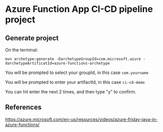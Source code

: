 # Azure Function App CI-CD pipeline project

## Generate project
On the terminal:
```
mvn archetype:generate -DarchetypeGroupId=com.microsoft.azure -darchetypeArtificatId=azure-functions-archetype
```

You will be prompted to select your groupId, in this case ```com.yourname```

You will be prompted to enter your artifactId, in this case ```ci-cd-demo```

You can hit enter the next 2 times, and then type "y" to confirm.

## References
https://azure.microsoft.com/en-us/resources/videos/azure-friday-java-in-azure-functions/
